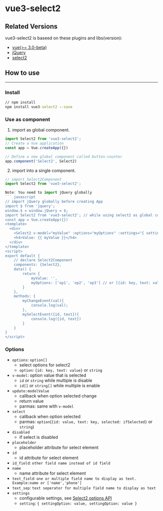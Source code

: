 # vue3-select2

## Related Versions

vue3-select2 is baseed on these plugins and libs(version):
- [vue(>= 3.0-beta)](https://github.com/vuejs/vue-next)
- [jQuery](https://jquery.com/)
- [select2](https://select2.github.io/)

## How to use 
---
### Install
``` cmd
// npm install
npm install vue3-select2 --save
```

### Use as component
1. import as global component.
``` javascript
import Select2 from 'vue3-select2';
// Create a Vue application
const app = Vue.createApp({})

// Define a new global component called button-counter
app.component('Select2', Select2)
```

2. import into a single component.
``` javascript
// import Select2Component
import Select2 from 'vue3-select2';

Note: You need to import jQuery globally
``` javascript
// import jQuery globally before creating App
import $ from 'jquery';
window.$ = window.jQuery = $;
import Select2 from 'vue3-select2'; // while using select2 as global component
const app = Vue.createApp({})
<template>
  <div>
    <Select2 v-model="myValue" :options="myOptions" :settings="{ settingOption: value, settingOption: value }" @change="myChangeEvent($event)" @select="mySelectEvent($event)" />
    <h4>Value: {{ myValue }}</h4>
  </div>
</template>
<script>
export default {
    // declare Select2Component
    components: {Select2},
    data() {
        return {
            myValue: '',
            myOptions: ['op1', 'op2', 'op3'] // or [{id: key, text: value}, {id: key, text: value}]
        }
    },
    methods: {
        myChangeEvent(val){
            console.log(val);
        },
        mySelectEvent({id, text}){
            console.log({id, text})
        }
    }
}
</script>
```

### Options
- `options`: `option[]`
  - select options for select2
  - `option`: `{id: key, text: value}` or `string`
- `v-model`: option value that is selected
  - `id` or `string` while multiple is disable
  - `id[]` or `string[]` while multiple is enable
- `update:modelValue`
  - callback when option selected change
  - return value
  - parmas: same with `v-model`
- `select`
  - callback when option selected
  - parmas: `option`(`{id: value, text: key, selected: ifSelected}` or `string`)
- `disabled`
  - if select is disabled
- `placeholder`
  - placeholder attribute for select element
- `id`
  - id attribute for select element
- `id_field`: `other field name instead of id field`
- `name`
  - name attribute for select element
- `text_field`: `one or multiple field name to display as text. Example:name or ['name','phone']`
- `text_sep`: `text seperator for multiple field name to display as text`
- `settings`
  - configurable settings, see [Select2 options API](https://select2.org/configuration/options-api)
  - `setting`: `{ settingOption: value, settingOption: value }`
